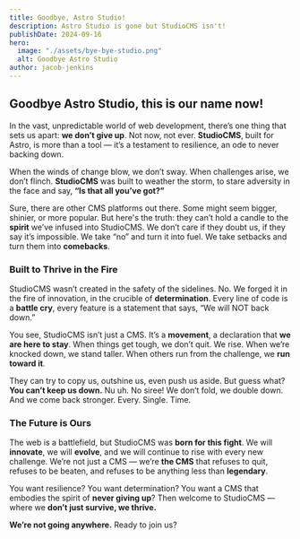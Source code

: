 ```yaml
---
title: Goodbye, Astro Studio!
description: Astro Studio is gone but StudioCMS isn't!
publishDate: 2024-09-16
hero:
  image: "./assets/bye-bye-studio.png"
  alt: Goodbye Astro Studio
author: jacob-jenkins
---
```


## Goodbye Astro Studio, this is our name now!

In the vast, unpredictable world of web development, there’s one thing that sets us apart: **we don’t give up**. Not now, not ever. **StudioCMS**, built for Astro, is more than a tool — it’s a testament to resilience, an ode to never backing down.

When the winds of change blow, we don’t sway. When challenges arise, we don’t flinch. **StudioCMS** was built to weather the storm, to stare adversity in the face and say, **“Is that all you’ve got?”**

Sure, there are other CMS platforms out there. Some might seem bigger, shinier, or more popular. But here's the truth: they can’t hold a candle to the **spirit** we’ve infused into StudioCMS. We don’t care if they doubt us, if they say it’s impossible. We take “no” and turn it into fuel. We take setbacks and turn them into **comebacks**.

### Built to Thrive in the Fire

StudioCMS wasn’t created in the safety of the sidelines. No. We forged it in the fire of innovation, in the crucible of **determination**. Every line of code is a **battle cry**, every feature is a statement that says, “We will NOT back down.”

You see, StudioCMS isn’t just a CMS. It’s a **movement**, a declaration that **we are here to stay**. When things get tough, we don’t quit. We rise. When we’re knocked down, we stand taller. When others run from the challenge, we **run toward it**.

They can try to copy us, outshine us, even push us aside. But guess what? **You can’t keep us down.** Nu uh. No siree! We don’t fold, we double down. And we come back stronger. Every. Single. Time.

### The Future is Ours

The web is a battlefield, but StudioCMS was **born for this fight**. We will **innovate**, we will **evolve**, and we will continue to rise with every new challenge. We’re not just a CMS — we’re **the CMS** that refuses to quit, refuses to be beaten, and refuses to be anything less than **legendary**.

You want resilience? You want determination? You want a CMS that embodies the spirit of **never giving up**? Then welcome to StudioCMS — where we **don’t just survive, we thrive.**

**We’re not going anywhere.** Ready to join us?